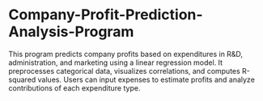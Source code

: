 # Company-Profit-Prediction-Analysis-Program
This program predicts company profits based on expenditures in R&amp;D, administration, and marketing using a linear regression model. It preprocesses categorical data, visualizes correlations, and computes R-squared values. Users can input expenses to estimate profits and analyze contributions of each expenditure type.
